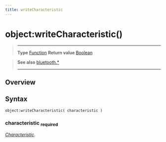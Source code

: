 ```yaml
---
title: writeCharacteristic
---
```

# object:writeCharacteristic()

> --------------------- ------------------------------------------------------------------------------------------
> __Type__              [Function](https://docs.coronalabs.com/api/type/Function.html)
> __Return value__      [Boolean](https://docs.coronalabs.com/api/type/Boolean.html)


> __See also__          [bluetooth.*](/plugin/bluetooth/)
> --------------------- ------------------------------------------------------------------------------------------

## Overview

## Syntax

	object:writeCharacteristic( characteristic )

### characteristic <sub>required</sub>
_[Characteristic](/plugin/bluetooth/type/Characteristic/)._